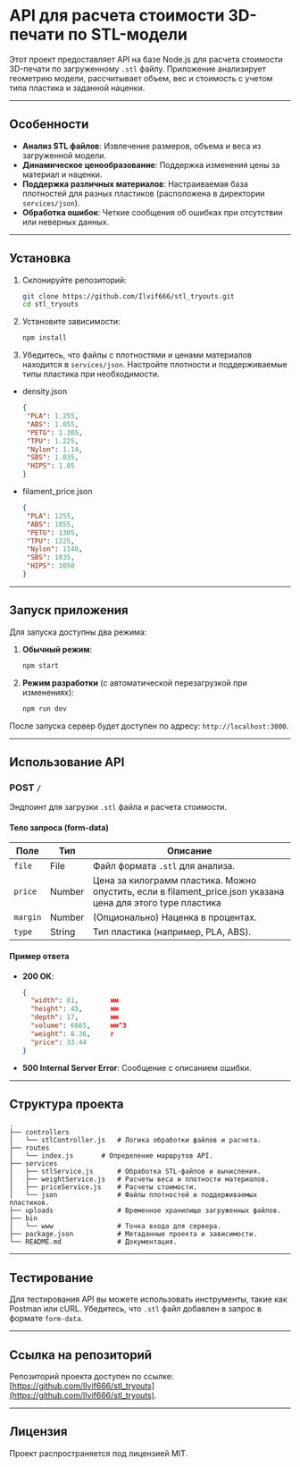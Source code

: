 # API для расчета стоимости 3D-печати по STL-модели

Этот проект предоставляет API на базе Node.js для расчета стоимости 3D-печати по загруженному `.stl` файлу. Приложение анализирует геометрию модели, рассчитывает объем, вес и стоимость с учетом типа пластика и заданной наценки.

---

## Особенности

- **Анализ STL файлов**: Извлечение размеров, объема и веса из загруженной модели.
- **Динамическое ценообразование**: Поддержка изменения цены за материал и наценки.
- **Поддержка различных материалов**: Настраиваемая база плотностей для разных пластиков (расположена в директории `services/json`).
- **Обработка ошибок**: Четкие сообщения об ошибках при отсутствии или неверных данных.

---

## Установка

1. Склонируйте репозиторий:
   ```bash
   git clone https://github.com/Ilvif666/stl_tryouts.git
   cd stl_tryouts
   ```

2. Установите зависимости:
   ```bash
   npm install
   ```

3. Убедитесь, что файлы с плотностями и ценами материалов находится в `services/json`. Настройте плотности и поддерживаемые типы пластика при необходимости.
- density.json
   ```json
   {
    "PLA": 1.255,
    "ABS": 1.055,
    "PETG": 1.305,
    "TPU": 1.225,
    "Nylon": 1.14,
    "SBS": 1.035,
    "HIPS": 1.05
   }
   ```
- filament_price.json
   ```json
   {
    "PLA": 1255,
    "ABS": 1055,
    "PETG": 1305,
    "TPU": 1225,
    "Nylon": 1140,
    "SBS": 1035,
    "HIPS": 1050
   }
   ```
---

## Запуск приложения

Для запуска доступны два режима:

1. **Обычный режим**:
   ```bash
   npm start
   ```

2. **Режим разработки** (с автоматической перезагрузкой при изменениях):
   ```bash
   npm run dev
   ```

После запуска сервер будет доступен по адресу: `http://localhost:3000`.

---

## Использование API

### POST `/`

Эндпоинт для загрузки `.stl` файла и расчета стоимости.

#### Тело запроса (form-data)
| Поле        | Тип     | Описание                                       |
|-------------|---------|-----------------------------------------------|
| `file`      | File    | Файл формата `.stl` для анализа.              |
| `price`     | Number  | Цена за килограмм пластика. Можно опустить, если в filament_price.json указана цена для этого type пластика                   |
| `margin`    | Number  | (Опционально) Наценка в процентах.            |
| `type`      | String  | Тип пластика (например, PLA, ABS).            |

#### Пример ответа
- **200 OK**:
  ```json
  {
    "width": 81,        мм
    "height": 45,       мм
    "depth": 17,        мм
    "volume": 6665,     мм^3
    "weight": 8.36,     г
    "price": 33.44 
  }
  ```
- **500 Internal Server Error**:
  Сообщение с описанием ошибки.

---

## Структура проекта

```
.
├── controllers
│   └── stlController.js   # Логика обработки файлов и расчета.
├── routes
│   └── index.js       # Определение маршрутов API.
├── services
│   ├── stlService.js      # Обработка STL-файлов и вычисления.
│   ├── weightService.js   # Расчеты веса и плотности материалов.
│   ├── priceService.js    # Расчеты стоимости.
│   └── json               # Файлы плотностей и поддерживаемых пластиков.
├── uploads                # Временное хранилище загруженных файлов.
├── bin
│   └── www                # Точка входа для сервера.
├── package.json           # Метаданные проекта и зависимости.
└── README.md              # Документация.
```

---

## Тестирование

Для тестирования API вы можете использовать инструменты, такие как Postman или cURL. Убедитесь, что `.stl` файл добавлен в запрос в формате `form-data`.

---

## Ссылка на репозиторий

Репозиторий проекта доступен по ссылке: [https://github.com/Ilvif666/stl_tryouts](https://github.com/Ilvif666/stl_tryouts).

---

## Лицензия

Проект распространяется под лицензией MIT.
